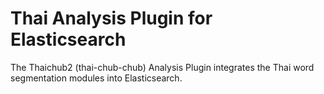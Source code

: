 # Thai Analysis Plugin for Elasticsearch

The Thaichub2 (thai-chub-chub) Analysis Plugin integrates the Thai word segmentation modules into Elasticsearch.


